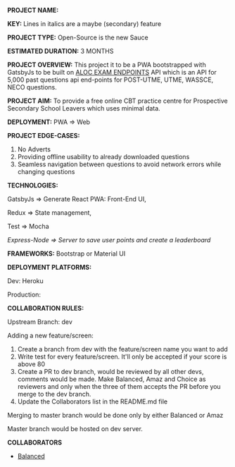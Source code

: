 **PROJECT NAME:**

**KEY:**  Lines in italics are a maybe (secondary) feature

**PROJECT TYPE:** Open-Source is the new Sauce

**ESTIMATED DURATION:** 3 MONTHS

**PROJECT OVERVIEW:** This project it to be a PWA bootstrapped with GatsbyJs to be built on [ALOC EXAM ENDPOINTS](https://github.com/Seunope/aloc-endpoints) API which is an API for 5,000 past questions api end-points for POST-UTME, UTME, WASSCE, NECO questions.

**PROJECT AIM:** To provide a free online CBT practice centre for Prospective Secondary School Leavers which uses minimal data.

**DEPLOYMENT:** PWA => Web

**PROJECT EDGE-CASES:**

1. No Adverts
2. Providing offline usability to already downloaded questions
3. Seamless navigation between questions to avoid network errors while changing questions

**TECHNOLOGIES:**

GatsbyJs => Generate React PWA: Front-End UI,

Redux => State management,

Test => Mocha

_Express-Node => Server to save user points and create a leaderboard_

**FRAMEWORKS:** Bootstrap or Material UI

**DEPLOYMENT PLATFORMS:**

Dev: Heroku

Production:

**COLLABORATION RULES:**

Upstream Branch: dev

Adding a new feature/screen:

1. Create a branch from dev with the feature/screen name you want to add
2. Write test for every feature/screen. It&#39;ll only be accepted if your score is above 80
3. Create a PR to dev branch, would be reviewed by all other devs, comments would be made. Make Balanced, Amaz and Choice as reviewers and only when the three of them accepts the PR before you merge to the dev branch.
4. Update the Collaborators list in the README.md file

Merging to master branch would be done only by either Balanced or Amaz

Master branch would be hosted on dev server.

**COLLABORATORS**
- [Balanced](https://github.com/Balanced02)